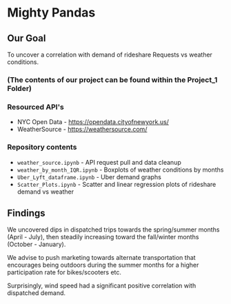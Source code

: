 # Mighty Pandas

## Our Goal

To uncover a correlation with demand of rideshare Requests vs weather conditions.

### (The contents of our project can be found within the Project_1 Folder)
### Resourced API's

* NYC Open Data - https://opendata.cityofnewyork.us/
* WeatherSource - https://weathersource.com/

### Repository contents
* ```weather_source.ipynb``` - API request pull and data cleanup
* ```weather_by_month_IQR.ipynb``` - Boxplots of weather conditions by months
* ```Uber_Lyft_dataframe.ipynb``` - Uber demand graphs
* ```Scatter_Plots.ipynb``` - Scatter and linear regression plots of rideshare demand vs weather
  
## Findings

We uncovered dips in dispatched trips towards the spring/summer months (April - July), then steadily increasing toward the fall/winter months (October - January).

We advise to push marketing towards alternate transportation that encourages being outdoors during the summer months for a higher participation rate for bikes/scooters etc.

Surprisingly, wind speed had a significant positive  correlation with dispatched demand.

